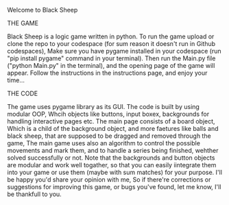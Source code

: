 Welcome to Black Sheep

THE GAME

Black Sheep is a logic game written in python.
To run the game upload or clone the repo to your codespace (for sum reason it doesn't run in Github codespaces),
Make sure you have pygame installed in your codespace (run "pip install pygame" command in your terminal).
Then run the Main.py file ("python Main.py" in the terminal), and the opening page of the game will appear.
Follow the instructions in the instructions page, and enjoy your time...

THE CODE

The game uses pygame library as its GUI.
The code is built by using modular OOP, Whcih objects like buttons, input boxex, backgrounds for handling interactive pages etc.
The main page consists of a board object, Which is a child of the background object, and more faetures like balls and black sheep,
that are supposed to be dragged and removed through the game, 
The main game uses also an algorithm to control the possible movements and mark them, and to handle a series being finished, wehther solved successfully or not.
Note that the backgrounds and button objects are modular and work well togather, so that you can easily iintegrate them into your game or use them (maybe with sum matches) for your purpose.
I'll be happy you'd share your opinion with me, So if there're corrections or suggestions for improving this game, or bugs you've found, let me know, I'll be thankfull to you.

